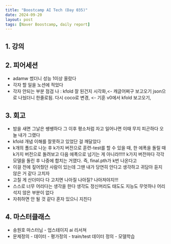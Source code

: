 ```yaml
---
title: "Boostcamp AI Tech (Day 035)"
date: 2024-09-20
layout: post
tags: [Naver Boostcamp, daily report]
---
```

## 1. 강의

## 2. 피어세션
- adamw 썼더니 성능 1이상 올랐다
- 각자 할 일을 노션에 적었다
- 각자 안되는 부분 점검
나 : kfold 잘 된건지 시각화,<- 캐글어쩌구 보고오기 json으로 나눴더니 한줄로됨. 다시 coco로 변경, <- 기훈 v0에서 kfold 보고오기, 

## 3. 회고
- 밤을 새면 그날은 쌩쌩하다 그 이후 평소처럼 자고 일어나면 이때 무지 피곤하다 오늘 내가 그랬다
- kfold 개념 이해를 잘못하고 있었단 걸 깨달았다
- k개의 폴드로 나눈 후 k가지 버전으로 훈련-test를 할 수 있을 때, 한 에폭을 돌릴 때 k가지 버전으로 돌려보고 다음 에폭으로 넘기는 게 아니라!!!!! k가지 버전마다 각각 모델을 돌린 후 나중에 합치는 거였다. 즉, final.pth가 k번 나온다고
- 이걸 전에 짚어줬던 사람이 있는데 그땐 내가 당연히 안다고 생각하고 귀담아 듣지 않은 거 같다 고치자
- 고칠 게 산더미다 다 고치면 나아질 나아질? 나아져야지!!!
- 스스로 너무 어리다는 생각을 한다 생각도 정신머리도 태도도 지능도 무엇하나 어리석지 않은 부분이 없다
- 자취하면 안 될 것 같다 혼자 있으니 지친다

## 4. 마스터클래스
- 송원호 마스터님 - 업스테이지 ai 리서쳐
- 문제정의 - 데이터 - 평가정의 - train/test 데이터 정의 - 모델학습